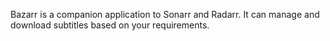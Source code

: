 Bazarr is a companion application to Sonarr and Radarr. It can manage and download subtitles based on your requirements.
